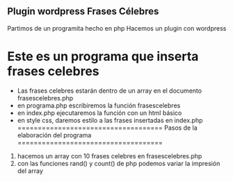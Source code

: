 ## Plugin wordpress Frases Célebres
Partimos de un programita hecho en php
Hacemos un plugin con wordpress


Este es un programa que inserta frases celebres
=================================================
* Las frases celebres estarán dentro de un array en el 
documento frasescelebres.php
* en programa.php escribiremos la función frasescelebres
* en index.php ejecutaremos la función con un html básico
* en style css, daremos estilo a las frases insertadas en index.php
====================================
Pasos de la elaboración del programa
====================================
1. hacemos un array con 10 frases celebres en frasescelebres.php
2. con las funciones rand() y count() de php podemos variar la impresión del array
